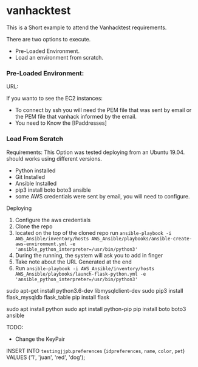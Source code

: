 # vanhacktest

This is a Short example to attend the Vanhacktest requirements.

There are two options to execute.

- Pre-Loaded Environment.
- Load an environment from scratch.

### Pre-Loaded Environment:
URL: 

If you wanto to see the EC2 instances:
- To connect by ssh you will need the PEM file that was sent by email or the PEM file that vanhack informed by the email.
- You need to Know the [IPaddresses]


### Load From Scratch
Requirements:
This Option was tested deploying from an Ubuntu 19.04. should works using different versions.
- Python installed
- Git Installed
- Ansible Installed
- pip3 install boto boto3 ansible
- some AWS credentials were sent by email, you will need to configure.

Deploying
1. Configure the aws credentials 
2. Clone the repo 
3. located on the top of the cloned repo run `ansible-playbook -i AWS_Ansible/inventory/hosts AWS_Ansible/playbooks/ansible-create-aws-environment.yml -e 'ansible_python_interpreter=/usr/bin/python3'`
4. During the running, the system will ask you to add in finger
4. Take note about the URL Generated at the end
4. Run `ansible-playbook -i AWS_Ansible/inventory/hosts AWS_Ansible/playbooks/launch-flask-python.yml -e 'ansible_python_interpreter=/usr/bin/python3'`


sudo apt-get install python3.6-dev libmysqlclient-dev
sudo pip3 install flask_mysqldb flask_table
pip install flask

sudo apt install python
sudo apt install python-pip
pip install boto boto3 ansible

TODO: 
- Change the KeyPair




INSERT INTO `testingjjpb`.`preferences` (`idpreferences`, `name`, `color`, `pet`) VALUES ('1', 'juan', 'red', 'dog');